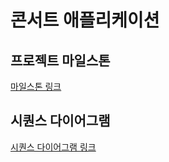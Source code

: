 # 콘서트 애플리케이션

## 프로젝트 마일스톤
[마일스톤 링크](./docs/Milestone.md)

## 시퀀스 다이어그램
[시퀀스 다이어그램 링크](./docs/SequenceDiagram.md)
